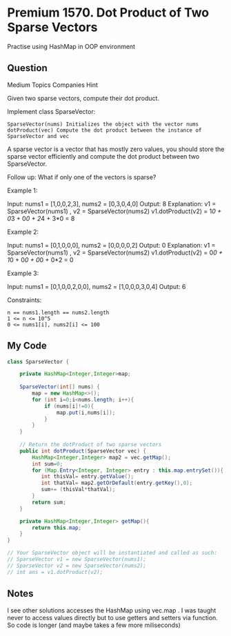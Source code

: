 # Premium 1570. Dot Product of Two Sparse Vectors

Practise using HashMap in OOP environment

## Question

Medium
Topics
Companies
Hint

Given two sparse vectors, compute their dot product.

Implement class SparseVector:

    SparseVector(nums) Initializes the object with the vector nums
    dotProduct(vec) Compute the dot product between the instance of SparseVector and vec

A sparse vector is a vector that has mostly zero values, you should store the sparse vector efficiently and compute the dot product between two SparseVector.

Follow up: What if only one of the vectors is sparse?

 

Example 1:

Input: nums1 = [1,0,0,2,3], nums2 = [0,3,0,4,0]
Output: 8
Explanation: v1 = SparseVector(nums1) , v2 = SparseVector(nums2)
v1.dotProduct(v2) = 1*0 + 0*3 + 0*0 + 2*4 + 3*0 = 8

Example 2:

Input: nums1 = [0,1,0,0,0], nums2 = [0,0,0,0,2]
Output: 0
Explanation: v1 = SparseVector(nums1) , v2 = SparseVector(nums2)
v1.dotProduct(v2) = 0*0 + 1*0 + 0*0 + 0*0 + 0*2 = 0

Example 3:

Input: nums1 = [0,1,0,0,2,0,0], nums2 = [1,0,0,0,3,0,4]
Output: 6

 

Constraints:

    n == nums1.length == nums2.length
    1 <= n <= 10^5
    0 <= nums1[i], nums2[i] <= 100

## My Code

```java
class SparseVector {

    private HashMap<Integer,Integer>map;
    
    SparseVector(int[] nums) {
        map = new HashMap<>();
        for (int i=0;i<nums.length; i++){
            if (nums[i]!=0){
                map.put(i,nums[i]);
            }
        }
    }
    
	// Return the dotProduct of two sparse vectors
    public int dotProduct(SparseVector vec) {
        HashMap<Integer,Integer> map2 = vec.getMap();
        int sum=0;
        for (Map.Entry<Integer, Integer> entry : this.map.entrySet()){
           int thisVal= entry.getValue();
           int thatVal= map2.getOrDefault(entry.getKey(),0);
           sum+= (thisVal*thatVal);
        }
        return sum;
    }

    private HashMap<Integer,Integer> getMap(){
        return this.map;
    }
}

// Your SparseVector object will be instantiated and called as such:
// SparseVector v1 = new SparseVector(nums1);
// SparseVector v2 = new SparseVector(nums2);
// int ans = v1.dotProduct(v2);

```

## Notes

I see other solutions accesses the HashMap using vec.map . I was taught never to access values directly but to use getters and setters via function. So code is longer (and maybe takes a few more miliseconds)